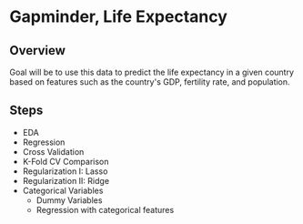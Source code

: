 # Gapminder, Life Expectancy
## Overview
Goal will be to use this data to predict the life expectancy in a given country based on features such as the country's GDP, fertility rate, and population.

## Steps
- EDA
- Regression
- Cross Validation
- K-Fold CV Comparison
- Regularization I: Lasso
- Regularization II: Ridge
- Categorical Variables
  - Dummy Variables
  - Regression with categorical features
